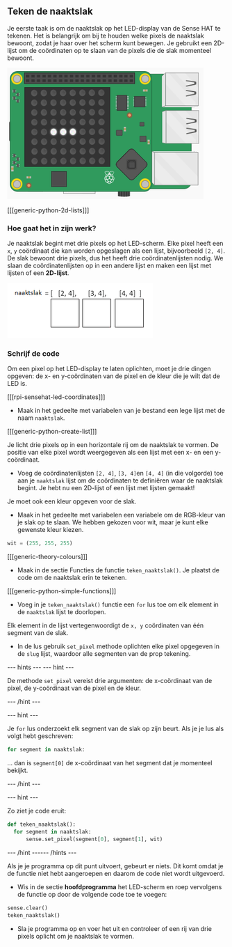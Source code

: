 ## Teken de naaktslak

Je eerste taak is om de naaktslak op het LED-display van de Sense HAT te tekenen. Het is belangrijk om bij te houden welke pixels de naaktslak bewoont, zodat je haar over het scherm kunt bewegen. Je gebruikt een 2D-lijst om de coördinaten op te slaan van de pixels die de slak momenteel bewoont.

![Teken de naaktslak](images/draw-slug.png)

[[[generic-python-2d-lists]]]

### Hoe gaat het in zijn werk?

Je naaktslak begint met drie pixels op het LED-scherm. Elke pixel heeft een `x`, `y` coördinaat die kan worden opgeslagen als een lijst, bijvoorbeeld `[2, 4]`. De slak bewoont drie pixels, dus het heeft drie coördinatenlijsten nodig. We slaan de coördinatenlijsten op in een andere lijst en maken een lijst met lijsten of een **2D-lijst**.

![Naaktslak bewaren](images/2d-slug.png)

### Schrijf de code

Om een pixel op het LED-display te laten oplichten, moet je drie dingen opgeven: de x- en y-coördinaten van de pixel en de kleur die je wilt dat de LED is.

[[[rpi-sensehat-led-coordinates]]]

+ Maak in het gedeelte met variabelen van je bestand een lege lijst met de naam `naaktslak`.

[[[generic-python-create-list]]]

Je licht drie pixels op in een horizontale rij om de naaktslak te vormen. De positie van elke pixel wordt weergegeven als een lijst met een x- en een y-coördinaat.

+ Voeg de coördinatenlijsten `[2, 4]`, `[3, 4]`en `[4, 4]` (in die volgorde) toe aan je `naaktslak` lijst om de coördinaten te definiëren waar de naaktslak begint. Je hebt nu een 2D-lijst of een lijst met lijsten gemaakt!

Je moet ook een kleur opgeven voor de slak.

+ Maak in het gedeelte met variabelen een variabele om de RGB-kleur van je slak op te slaan. We hebben gekozen voor wit, maar je kunt elke gewenste kleur kiezen.

```python
wit = (255, 255, 255)
```

[[[generic-theory-colours]]]

+ Maak in de sectie Functies de functie `teken_naaktslak()`. Je plaatst de code om de naaktslak erin te tekenen.

[[[generic-python-simple-functions]]]

+ Voeg in je `teken_naaktslak()` functie een `for` lus toe om elk element in de `naaktslak` lijst te doorlopen.

Elk element in de lijst vertegenwoordigt de `x, y` coördinaten van één segment van de slak.

+ In de lus gebruik `set_pixel` methode oplichten elke pixel opgegeven in de `slug` lijst, waardoor alle segmenten van de prop tekening.

--- hints ---
 --- hint ---

De methode `set_pixel` vereist drie argumenten: de x-coördinaat van de pixel, de y-coördinaat van de pixel en de kleur.

--- /hint ---

--- hint ---

Je `for` lus onderzoekt elk segment van de slak op zijn beurt. Als je je lus als volgt hebt geschreven:

```python
for segment in naaktslak:
```

... dan is `segment[0]` de x-coördinaat van het segment dat je momenteel bekijkt.

--- /hint ---

--- hint ---

Zo ziet je code eruit:

```python
def teken_naaktslak():
  for segment in naaktslak:
      sense.set_pixel(segment[0], segment[1], wit)
```

--- /hint ------ /hints ---

Als je je programma op dit punt uitvoert, gebeurt er niets. Dit komt omdat je de functie niet hebt aangeroepen en daarom de code niet wordt uitgevoerd.

+ Wis in de sectie **hoofdprogramma** het LED-scherm en roep vervolgens de functie op door de volgende code toe te voegen:

```python
sense.clear()
teken_naaktslak()
```

+ Sla je programma op en voer het uit en controleer of een rij van drie pixels oplicht om je naaktslak te vormen.
